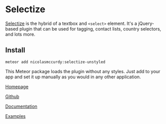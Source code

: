# Selectize 

[Selectize](http://brianreavis.github.io/selectize.js/) is the hybrid of a textbox and `<select>` element. It's a jQuery-based plugin that can be used for tagging, contact lists, country selectors, and lots more.

## Install

`meteor add nicolasmccurdy:selectize-unstyled`

This Meteor package loads the plugin without any styles. Just add to your app and set it up manually as you would in any other application.

[Homepage](http://brianreavis.github.io/selectize.js/)

[Github](https://github.com/brianreavis/selectize.js)

[Documentation](https://github.com/brianreavis/selectize.js/tree/master/docs)  

[Examples](https://github.com/brianreavis/selectize.js/tree/master/examples)



